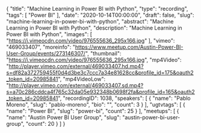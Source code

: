 {
  "title": "Machine Learning in Power BI with Python",
  "type": "recording",
  "tags": [
    "Power BI"
  ],
  "date": "2020-10-14T00:00:00",
  "draft": false,
  "slug": "machine-learning-in-power-bi-with-python",
  "abstract": "Machine Learning in Power BI with Python",
  "description": "Machine Learning in Power BI with Python",
  "images": [
    "https://i.vimeocdn.com/video/976555636_295x166.jpg"
  ],
  "vimeo": "469033407",
  "moreinfo": "https://www.meetup.com/Austin-Power-BI-User-Group/events/273146307/",
  "thumbnail": "https://i.vimeocdn.com/video/976555636_295x166.jpg",
  "mp4Video": "http://player.vimeo.com/external/469033407.hd.mp4?s=df82a372759455f0d4d3be3c7ccc7a34e81628cc&profile_id=175&oauth2_token_id=20985841",
  "mp4VideoLow": "http://player.vimeo.com/external/469033407.sd.mp4?s=a70c286cddca4f765c32da05e932348b0698f2fa&profile_id=165&oauth2_token_id=20985841",
  "recordingID": 1038,
  "speakers": [
    {
      "name": "Pablo Moreno",
      "slug": "pablo-moreno",
      "bio": "",
      "count": 3
    }
  ],
  "ugtvtags": [
    {
      "name": "Power BI",
      "slug": "power-bi",
      "count": 25
    }
  ],
  "meetups": [
    {
      "name": "Austin Power BI User Group",
      "slug": "austin-power-bi-user-group",
      "count": 20
    }
  ]
}